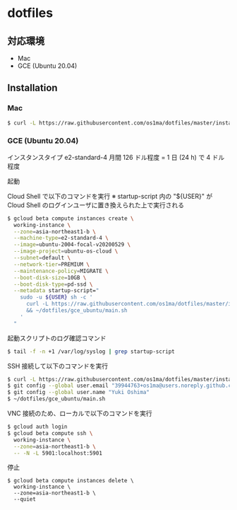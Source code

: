 # dotfiles

## 対応環境

* Mac
* GCE (Ubuntu 20.04)

## Installation

### Mac

```bash
$ curl -L https://raw.githubusercontent.com/os1ma/dotfiles/master/install.sh | bash
```

### GCE (Ubuntu 20.04)

インスタンスタイプ
e2-standard-4
月間 126 ドル程度 = 1 日 (24 h) で 4 ドル程度

起動

Cloud Shell で以下のコマンドを実行
※ startup-script 内の "${USER}" が Cloud Shell のログインユーザに置き換えられた上で実行される

```bash
$ gcloud beta compute instances create \
  working-instance \
  --zone=asia-northeast1-b \
  --machine-type=e2-standard-4 \
  --image=ubuntu-2004-focal-v20200529 \
  --image-project=ubuntu-os-cloud \
  --subnet=default \
  --network-tier=PREMIUM \
  --maintenance-policy=MIGRATE \
  --boot-disk-size=10GB \
  --boot-disk-type=pd-ssd \
  --metadata startup-script="
    sudo -u ${USER} sh -c '
      curl -L https://raw.githubusercontent.com/os1ma/dotfiles/master/install.sh | bash \
      && ~/dotfiles/gce_ubuntu/main.sh
    '
  "
```

起動スクリプトのログ確認コマンド

```bash
$ tail -f -n +1 /var/log/syslog | grep startup-script
```

SSH 接続して以下のコマンドを実行

```bash
$ curl -L https://raw.githubusercontent.com/os1ma/dotfiles/master/install.sh | bash
$ git config --global user.email "39944763+os1ma@users.noreply.github.com"
$ git config --global user.name "Yuki Oshima"
$ ~/dotfiles/gce_ubuntu/main.sh
```

VNC 接続のため、ローカルで以下のコマンドを実行

```bash
$ gcloud auth login
$ gcloud beta compute ssh \
  working-instance \
  --zone=asia-northeast1-b \
  -- -N -L 5901:localhost:5901
```

停止

```
$ gcloud beta compute instances delete \
  working-instance \
  --zone=asia-northeast1-b \
  --quiet
```
